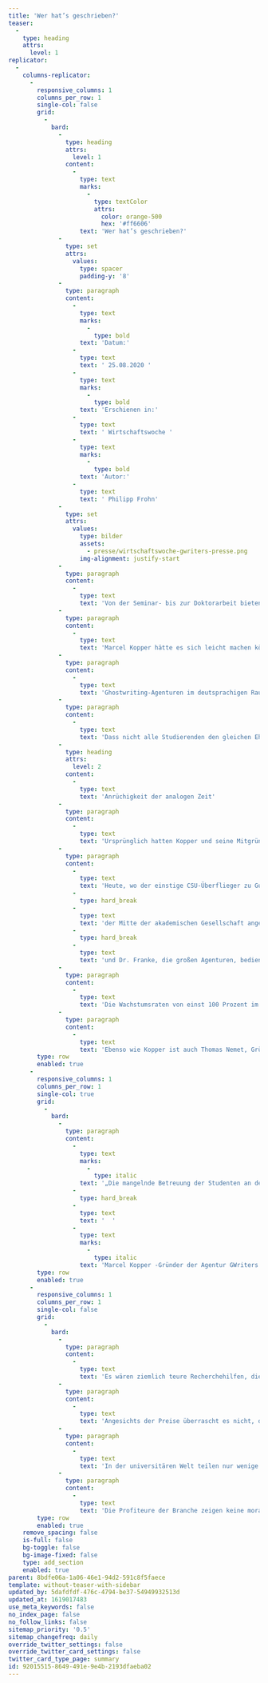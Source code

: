 ```yaml
---
title: 'Wer hat’s geschrieben?'
teaser:
  -
    type: heading
    attrs:
      level: 1
replicator:
  -
    columns-replicator:
      -
        responsive_columns: 1
        columns_per_row: 1
        single-col: false
        grid:
          -
            bard:
              -
                type: heading
                attrs:
                  level: 1
                content:
                  -
                    type: text
                    marks:
                      -
                        type: textColor
                        attrs:
                          color: orange-500
                          hex: '#ff6606'
                    text: 'Wer hat’s geschrieben?'
              -
                type: set
                attrs:
                  values:
                    type: spacer
                    padding-y: '8'
              -
                type: paragraph
                content:
                  -
                    type: text
                    marks:
                      -
                        type: bold
                    text: 'Datum:'
                  -
                    type: text
                    text: ' 25.08.2020 '
                  -
                    type: text
                    marks:
                      -
                        type: bold
                    text: 'Erschienen in:'
                  -
                    type: text
                    text: ' Wirtschaftswoche '
                  -
                    type: text
                    marks:
                      -
                        type: bold
                    text: 'Autor:'
                  -
                    type: text
                    text: ' Philipp Frohn'
              -
                type: set
                attrs:
                  values:
                    type: bilder
                    assets:
                      - presse/wirtschaftswoche-gwriters-presse.png
                    img-alignment: justify-start
              -
                type: paragraph
                content:
                  -
                    type: text
                    text: 'Von der Seminar- bis zur Doktorarbeit bieten Ghostwriter ihre Dienste für fast jede akademische Schrift an. Ihre Kunden erhoffen sich davon bessere Karrierechancen – und ignorieren das rechtliche Risiko.'
              -
                type: paragraph
                content:
                  -
                    type: text
                    text: 'Marcel Kopper hätte es sich leicht machen können. Nur wenige Prüfungen und die Masterarbeit trennen ihn noch von seinem Universitätsabschluss. Als Gründer und Vorstandsmitglied von GWriters führt Kopper nebenbei ein Unternehmen, das sich auf akademisches Ghostwriting spezialisiert hat. Essays, Bachelorarbeiten, sogar Dissertationen: So ziemlich alles, was Studierende im Laufe ihres Studiums aus ihrer eigenen Geisteskraft zu schöpfen haben, bietet GWriters als Service an und ist damit eine der größten'
              -
                type: paragraph
                content:
                  -
                    type: text
                    text: 'Ghostwriting-Agenturen im deutsprachigen Raum. Natürlich hätte sich da auch für eine Masterarbeit im Fach Management ein kompetenter Mitarbeiter gefunden. Sein eigener Kunde aber wollte Kopper nicht werden. „Wegen des Egos“, sagt er.'
              -
                type: paragraph
                content:
                  -
                    type: text
                    text: 'Dass nicht alle Studierenden den gleichen Ehrgeiz haben, kann Kopper schon an seinen eigenen Geschäftszahlen erkennen. Jährlich beanspruchen bis zu 2000 von ihnen Leistungen von GWriters. Dessen Umsatz, sagt Kopper, liege zwischen einer und zwei Millionen Euro. Allgemeinere Erhebungen über das Ausmaß von akademischem Ghostwriting gibt es nicht. Die Fair-use-Studie der Universität Bielefeld aus dem Jahr 2013 aber gibt zumindest einen Anhaltspunkt, wie viele Studierende sich mit fremden Federn schmücken – ob nun käuflich oder durch die Hilfe zuvorkommender Kommilitonen: 18 Prozent der Studierenden haben mindestens einmal während des Studiums plagiiert. Das entspräche heute über einer halben Million Studierender – und die Dunkelziffer dürfte um einiges höher sein.'
              -
                type: heading
                attrs:
                  level: 2
                content:
                  -
                    type: text
                    text: 'Anrüchigkeit der analogen Zeit'
              -
                type: paragraph
                content:
                  -
                    type: text
                    text: 'Ursprünglich hatten Kopper und seine Mitgründer im Jahr 2011 nur einen Neben- verdienst gesucht, um sich das Studium zu finanzieren. Sie verdingten sich als Ghostwriter ihrer Kommilitonen, schnell lief das Geschäft so gut, dass sie selbst Freiberufler beschäftigten und sich auf die Koordination konzentrierten. Denn das Geschäftsmodell, so erklärt Kopper selbst sich heute das schnelle Wachstum der ersten Monate, passte perfekt in seine Zeit. Während die Karrieren von Politikern wie Karl Theodor zu Guttenberg (CSU) und Annette Schavan (CDU) an Plagiaten in ihren Dissertationen zerbrachen, begannen sich Tausende deutsche Studenten und Absolventen um die eigenen akademischen Würden zu sorgen: Wenn bei ihnen mal jemand so genau hinschauen würde, wäre es wohl schnell vorbei mit dem schönen Kürzel am Klingelschild.'
              -
                type: paragraph
                content:
                  -
                    type: text
                    text: 'Heute, wo der einstige CSU-Überflieger zu Guttenberg sich im zweiten Anlauf den akademischen Grad gesichert hat, sieht sich Kopper längst in'
                  -
                    type: hard_break
                  -
                    type: text
                    text: 'der Mitte der akademischen Gesellschaft angekommen. „Wir sind Dienstleister – keine Schmuddelecke“, so lautet das Credo von GWriters. Das manifestiert sich auch im Firmensitz, den GWriters zunächst auf der Düsseldorfer Königsallee bezog, um später ins schweizerische Zug überzusiedeln. Von der Anrüchigkeit der analogen Zeit, in der schreibfaule Studierende ihre Auftragnehmer in entlegenen Ecken treffen mussten, wie Drogensüchtige ihre Dealer, ist nicht mehr viel übrig geblieben. GWriters, Acad Write'
                  -
                    type: hard_break
                  -
                    type: text
                    text: 'und Dr. Franke, die großen Agenturen, bedienen hochprofessionell den Schummeldrang der Studierenden.'
              -
                type: paragraph
                content:
                  -
                    type: text
                    text: 'Die Wachstumsraten von einst 100 Prozent im Jahr sind zwar vorbei, doch der stete Fluss an Skandalen und Skandälchen nährt das Geschäft. Mal ist es die Familienministerin Franziska Giffey (SPD), deren Doktorarbeit einer Prüfung unterzogen und dann als gerade noch tolerabel eingestuft wird. Dann die Darmstädter Soziologieprofessorin Cornelia Koppetsch, ein echter Star ihrer Zunft, bis sich ihr populärwissenschaftliches Hauptwerk „Die Gesellschaft des Zorns“ als Plagiat entpuppt. Bei rund fünf Prozent liegen die jährlichen Wachstumsraten heute. Ganz generell profitieren Ghostwriter und Agenturen dabei von der anhaltenden Akademisierungswelle. Und operieren trotz aller Distinguiertheit ihres Auftretens dennoch am Rande der Legalität. „Die Agenturen machen sich nicht strafbar“, sagt Christian Birnbaum, Anwalt für Hochschulrecht. „Die Studenten begehen mit der Inanspruchnahme eines Ghostwriters einen schweren Täuschungsversuch.“ Im schlimmsten Fall droht der Rauswurf aus der Uni.'
              -
                type: paragraph
                content:
                  -
                    type: text
                    text: 'Ebenso wie Kopper ist auch Thomas Nemet, Gründer und CEO des Konkurrenten Acad Write mit Sitz in Zürich, darauf bedacht, wenig Angriffsfläche zu bieten. Keine Ghostwriting-Agentur rühmt sich damit, abgabefertige Abschlussarbeiten anzubieten. Nemet spricht stattdessen von „Hilfestellungen“ und fügt hinzu: „Wir weisen unsere Kunden darauf hin, dass sie die Arbeiten nicht 1:1 abgeben, sondern lediglich für die weitere private Recherche nutzen dürfen.“'
        type: row
        enabled: true
      -
        responsive_columns: 1
        columns_per_row: 1
        single-col: true
        grid:
          -
            bard:
              -
                type: paragraph
                content:
                  -
                    type: text
                    marks:
                      -
                        type: italic
                    text: '„Die mangelnde Betreuung der Studenten an den Unis spielt uns in die Hände“'
                  -
                    type: hard_break
                  -
                    type: text
                    text: '  '
                  -
                    type: text
                    marks:
                      -
                        type: italic
                    text: 'Marcel Kopper -Gründer der Agentur GWriters'
        type: row
        enabled: true
      -
        responsive_columns: 1
        columns_per_row: 1
        single-col: false
        grid:
          -
            bard:
              -
                type: paragraph
                content:
                  -
                    type: text
                    text: 'Es wären ziemlich teure Recherchehilfen, die sich Tausende deutsche Studierende da angeblich leisten: Laut Preiskalkulator von Acad Write kostet eine 50-seitige Literaturrecherche mindestens 4400 Euro.'
              -
                type: paragraph
                content:
                  -
                    type: text
                    text: 'Angesichts der Preise überrascht es nicht, dass der Kundenstamm von Acad-Write eher aus besser betuchten Haushalten stammt. Sowohl von Acad Write als auch von GWriters heißt es: Nur etwa die Hälfte der Kunden seien Vollzeitstudierende. Ein Großteil der Auftraggeber befände sich bereits im Job und wolle mit einem akademischen Abschluss die Aufstiegschancen erhöhen. „Wenn Unternehmensnamen fallen, dann sind es eher größere“, sagt Kopper, ohne ins Detail zu gehen. Eine Suche in einschlägigen Facebook- Gruppen bestätigt: Mitarbeiter des Skandalkonzerns Wirecard oder von Bosch Thermotechnik suchen dort nach Ghostwritern. „Je anspruchsvoller der Job, desto mehr finanzielle Freiheiten haben die Kunden – aber gleichzeitig fehlt ihnen Zeit“, so Kopper. „Und wenn man beides zusammenzählt, dann landen sie bei uns.“'
              -
                type: paragraph
                content:
                  -
                    type: text
                    text: 'In der universitären Welt teilen nur wenige die harmlose Selbsteinschätzung der Ghostwriter. Der Boom erkaufter Bildung sei ein riesiges Problem für die Integrität der Hochschulen, sagt etwa Debora Wulff-Weber. Sie ist Professorin für Informatik an der Hochschule für Wirtschaft und Technik Berlin und kämpft seit Jahren gegen Plagiarismus im akademischen Umfeld. Plagiatssoftware, die wissenschaftlich unsaubere Arbeit enttarnen will, kratze nur an der Oberfläche des Problems – zumal sie gegen professionelles Ghostwriting machtlos sei. „Wir müssen an den Hochschulen gute wissenschaftliche Arbeit kultivieren“, sagt Weber-Wulff. Schließlich sei es erst die selbstständige Auseinandersetzung mit der Materie, die zu kritischem Denken befähige – und damit die Kompetenzen schule, die für die berufliche Zukunft entscheidend sind.'
              -
                type: paragraph
                content:
                  -
                    type: text
                    text: 'Die Profiteure der Branche zeigen keine moralischen Skrupel. Im Gegenteil: Sie gerieren sich sogar als Retter einer vom System unterdrückten Studierendenschaft. „Das größere Problem ist, dass der wissenschaftliche Betrieb vollkommen industrialisiert ist“, sagt Acad-Write-CEO Nemet. Mit der Umstellung auf die Bachelor- und Masterabschlüsse seien Belastungen für Studierende stark gestiegen, die Betreuungssituation an den Unis sei schlecht. „Die mangelnde Betreuung der Studenten an den Unis spielt uns in die Hände“, sagt auch Marcel Kopper von GWriters. Er zumindest dürfte tatsächlich auch ohne professionelle Hilfe problemlos ins akademische Ziel kommen: Schon sein Bachelorstudium hat Kopper statt in sechs Semestern in zweien absolviert – neben der Unternehmensgründung.'
        type: row
        enabled: true
    remove_spacing: false
    is-full: false
    bg-toggle: false
    bg-image-fixed: false
    type: add_section
    enabled: true
parent: 8bdfe06a-1a06-46e1-94d2-591c8f5faece
template: without-teaser-with-sidebar
updated_by: 5dafdfdf-476c-4794-be37-54949932513d
updated_at: 1619017483
use_meta_keywords: false
no_index_page: false
no_follow_links: false
sitemap_priority: '0.5'
sitemap_changefreq: daily
override_twitter_settings: false
override_twitter_card_settings: false
twitter_card_type_page: summary
id: 92015515-8649-491e-9e4b-2193dfaeba02
---
```

